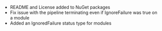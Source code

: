 -   README and License added to NuGet packages
-   Fix issue with the pipeline terminating even if IgnoreFailure was true on a module  
-   Added an IgnoredFailure status type for modules 
